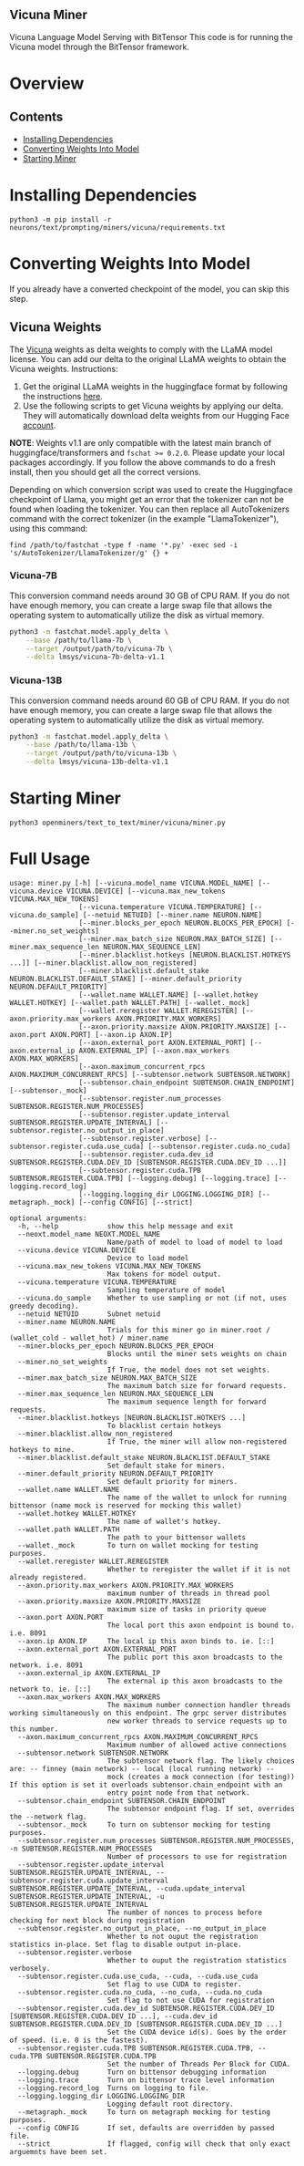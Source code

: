 ## Vicuna Miner
Vicuna Language Model Serving with BitTensor
This code is for running the Vicuna model through the BitTensor framework.

# Overview

## Contents

- [Installing Dependencies](#installing-dependencies)
- [Converting Weights Into Model](#converting-weights-into-model)
- [Starting Miner](#starting-miner)


# Installing Dependencies

```
python3 -m pip install -r neurons/text/prompting/miners/vicuna/requirements.txt
```

# Converting Weights Into Model
If you already have a converted checkpoint of the model, you can skip this step.

## Vicuna Weights
The [Vicuna](https://vicuna.lmsys.org/) weights as delta weights to comply with the LLaMA model license.
You can add our delta to the original LLaMA weights to obtain the Vicuna weights. Instructions:

1. Get the original LLaMA weights in the huggingface format by following the instructions [here](https://huggingface.co/docs/transformers/main/model_doc/llama).
2. Use the following scripts to get Vicuna weights by applying our delta. They will automatically download delta weights from our Hugging Face [account](https://huggingface.co/lmsys).

**NOTE**:
Weights v1.1 are only compatible with the latest main branch of huggingface/transformers and ``fschat >= 0.2.0``.
Please update your local packages accordingly. If you follow the above commands to do a fresh install, then you should get all the correct versions.

Depending on which conversion script was used to create the Huggingface checkpoint of Llama, you might get an error that the tokenizer can not be found when loading the tokenizer. You can then replace all AutoTokenizers command with the correct tokenizer (in the example "LlamaTokenizer"), using this command:
```
find /path/to/fastchat -type f -name '*.py' -exec sed -i 's/AutoTokenizer/LlamaTokenizer/g' {} +
```

### Vicuna-7B
This conversion command needs around 30 GB of CPU RAM.
If you do not have enough memory, you can create a large swap file that allows the operating system to automatically utilize the disk as virtual memory.
```bash
python3 -m fastchat.model.apply_delta \
    --base /path/to/llama-7b \
    --target /output/path/to/vicuna-7b \
    --delta lmsys/vicuna-7b-delta-v1.1
```

### Vicuna-13B
This conversion command needs around 60 GB of CPU RAM.
If you do not have enough memory, you can create a large swap file that allows the operating system to automatically utilize the disk as virtual memory.
```bash
python3 -m fastchat.model.apply_delta \
    --base /path/to/llama-13b \
    --target /output/path/to/vicuna-13b \
    --delta lmsys/vicuna-13b-delta-v1.1
```


# Starting Miner
```
python3 openminers/text_to_text/miner/vicuna/miner.py
```

# Full Usage
```
usage: miner.py [-h] [--vicuna.model_name VICUNA.MODEL_NAME] [--vicuna.device VICUNA.DEVICE] [--vicuna.max_new_tokens VICUNA.MAX_NEW_TOKENS]
                 [--vicuna.temperature VICUNA.TEMPERATURE] [--vicuna.do_sample] [--netuid NETUID] [--miner.name NEURON.NAME]
                 [--miner.blocks_per_epoch NEURON.BLOCKS_PER_EPOCH] [--miner.no_set_weights]
                 [--miner.max_batch_size NEURON.MAX_BATCH_SIZE] [--miner.max_sequence_len NEURON.MAX_SEQUENCE_LEN]
                 [--miner.blacklist.hotkeys [NEURON.BLACKLIST.HOTKEYS ...]] [--miner.blacklist.allow_non_registered]
                 [--miner.blacklist.default_stake NEURON.BLACKLIST.DEFAULT_STAKE] [--miner.default_priority NEURON.DEFAULT_PRIORITY]
                 [--wallet.name WALLET.NAME] [--wallet.hotkey WALLET.HOTKEY] [--wallet.path WALLET.PATH] [--wallet._mock]
                 [--wallet.reregister WALLET.REREGISTER] [--axon.priority.max_workers AXON.PRIORITY.MAX_WORKERS]
                 [--axon.priority.maxsize AXON.PRIORITY.MAXSIZE] [--axon.port AXON.PORT] [--axon.ip AXON.IP]
                 [--axon.external_port AXON.EXTERNAL_PORT] [--axon.external_ip AXON.EXTERNAL_IP] [--axon.max_workers AXON.MAX_WORKERS]
                 [--axon.maximum_concurrent_rpcs AXON.MAXIMUM_CONCURRENT_RPCS] [--subtensor.network SUBTENSOR.NETWORK]
                 [--subtensor.chain_endpoint SUBTENSOR.CHAIN_ENDPOINT] [--subtensor._mock]
                 [--subtensor.register.num_processes SUBTENSOR.REGISTER.NUM_PROCESSES]
                 [--subtensor.register.update_interval SUBTENSOR.REGISTER.UPDATE_INTERVAL] [--subtensor.register.no_output_in_place]
                 [--subtensor.register.verbose] [--subtensor.register.cuda.use_cuda] [--subtensor.register.cuda.no_cuda]
                 [--subtensor.register.cuda.dev_id SUBTENSOR.REGISTER.CUDA.DEV_ID [SUBTENSOR.REGISTER.CUDA.DEV_ID ...]]
                 [--subtensor.register.cuda.TPB SUBTENSOR.REGISTER.CUDA.TPB] [--logging.debug] [--logging.trace] [--logging.record_log]
                 [--logging.logging_dir LOGGING.LOGGING_DIR] [--metagraph._mock] [--config CONFIG] [--strict]

optional arguments:
  -h, --help            show this help message and exit
  --neoxt.model_name NEOXT.MODEL_NAME
                        Name/path of model to load of model to load
  --vicuna.device VICUNA.DEVICE
                        Device to load model
  --vicuna.max_new_tokens VICUNA.MAX_NEW_TOKENS
                        Max tokens for model output.
  --vicuna.temperature VICUNA.TEMPERATURE
                        Sampling temperature of model
  --vicuna.do_sample    Whether to use sampling or not (if not, uses greedy decoding).
  --netuid NETUID       Subnet netuid
  --miner.name NEURON.NAME
                        Trials for this miner go in miner.root / (wallet_cold - wallet_hot) / miner.name
  --miner.blocks_per_epoch NEURON.BLOCKS_PER_EPOCH
                        Blocks until the miner sets weights on chain
  --miner.no_set_weights
                        If True, the model does not set weights.
  --miner.max_batch_size NEURON.MAX_BATCH_SIZE
                        The maximum batch size for forward requests.
  --miner.max_sequence_len NEURON.MAX_SEQUENCE_LEN
                        The maximum sequence length for forward requests.
  --miner.blacklist.hotkeys [NEURON.BLACKLIST.HOTKEYS ...]
                        To blacklist certain hotkeys
  --miner.blacklist.allow_non_registered
                        If True, the miner will allow non-registered hotkeys to mine.
  --miner.blacklist.default_stake NEURON.BLACKLIST.DEFAULT_STAKE
                        Set default stake for miners.
  --miner.default_priority NEURON.DEFAULT_PRIORITY
                        Set default priority for miners.
  --wallet.name WALLET.NAME
                        The name of the wallet to unlock for running bittensor (name mock is reserved for mocking this wallet)
  --wallet.hotkey WALLET.HOTKEY
                        The name of wallet's hotkey.
  --wallet.path WALLET.PATH
                        The path to your bittensor wallets
  --wallet._mock        To turn on wallet mocking for testing purposes.
  --wallet.reregister WALLET.REREGISTER
                        Whether to reregister the wallet if it is not already registered.
  --axon.priority.max_workers AXON.PRIORITY.MAX_WORKERS
                        maximum number of threads in thread pool
  --axon.priority.maxsize AXON.PRIORITY.MAXSIZE
                        maximum size of tasks in priority queue
  --axon.port AXON.PORT
                        The local port this axon endpoint is bound to. i.e. 8091
  --axon.ip AXON.IP     The local ip this axon binds to. ie. [::]
  --axon.external_port AXON.EXTERNAL_PORT
                        The public port this axon broadcasts to the network. i.e. 8091
  --axon.external_ip AXON.EXTERNAL_IP
                        The external ip this axon broadcasts to the network to. ie. [::]
  --axon.max_workers AXON.MAX_WORKERS
                        The maximum number connection handler threads working simultaneously on this endpoint. The grpc server distributes
                        new worker threads to service requests up to this number.
  --axon.maximum_concurrent_rpcs AXON.MAXIMUM_CONCURRENT_RPCS
                        Maximum number of allowed active connections
  --subtensor.network SUBTENSOR.NETWORK
                        The subtensor network flag. The likely choices are: -- finney (main network) -- local (local running network) --
                        mock (creates a mock connection (for testing)) If this option is set it overloads subtensor.chain_endpoint with an
                        entry point node from that network.
  --subtensor.chain_endpoint SUBTENSOR.CHAIN_ENDPOINT
                        The subtensor endpoint flag. If set, overrides the --network flag.
  --subtensor._mock     To turn on subtensor mocking for testing purposes.
  --subtensor.register.num_processes SUBTENSOR.REGISTER.NUM_PROCESSES, -n SUBTENSOR.REGISTER.NUM_PROCESSES
                        Number of processors to use for registration
  --subtensor.register.update_interval SUBTENSOR.REGISTER.UPDATE_INTERVAL, --subtensor.register.cuda.update_interval SUBTENSOR.REGISTER.UPDATE_INTERVAL, --cuda.update_interval SUBTENSOR.REGISTER.UPDATE_INTERVAL, -u SUBTENSOR.REGISTER.UPDATE_INTERVAL
                        The number of nonces to process before checking for next block during registration
  --subtensor.register.no_output_in_place, --no_output_in_place
                        Whether to not ouput the registration statistics in-place. Set flag to disable output in-place.
  --subtensor.register.verbose
                        Whether to ouput the registration statistics verbosely.
  --subtensor.register.cuda.use_cuda, --cuda, --cuda.use_cuda
                        Set flag to use CUDA to register.
  --subtensor.register.cuda.no_cuda, --no_cuda, --cuda.no_cuda
                        Set flag to not use CUDA for registration
  --subtensor.register.cuda.dev_id SUBTENSOR.REGISTER.CUDA.DEV_ID [SUBTENSOR.REGISTER.CUDA.DEV_ID ...], --cuda.dev_id SUBTENSOR.REGISTER.CUDA.DEV_ID [SUBTENSOR.REGISTER.CUDA.DEV_ID ...]
                        Set the CUDA device id(s). Goes by the order of speed. (i.e. 0 is the fastest).
  --subtensor.register.cuda.TPB SUBTENSOR.REGISTER.CUDA.TPB, --cuda.TPB SUBTENSOR.REGISTER.CUDA.TPB
                        Set the number of Threads Per Block for CUDA.
  --logging.debug       Turn on bittensor debugging information
  --logging.trace       Turn on bittensor trace level information
  --logging.record_log  Turns on logging to file.
  --logging.logging_dir LOGGING.LOGGING_DIR
                        Logging default root directory.
  --metagraph._mock     To turn on metagraph mocking for testing purposes.
  --config CONFIG       If set, defaults are overridden by passed file.
  --strict              If flagged, config will check that only exact arguemnts have been set.
```